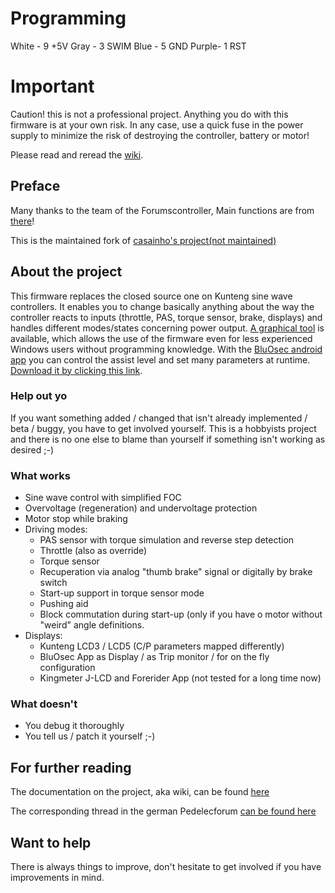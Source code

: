 # Programming
White - 9 +5V
Gray  - 3 SWIM
Blue  - 5 GND
Purple- 1 RST


# Important

Caution! this is not a professional project. Anything you do with this firmware is at your own risk. In any case, use a quick fuse in the power supply to minimize the risk of destroying the controller, battery or motor!

Please read and reread the [wiki](https://github.com/stancecoke/BMSBattery_S_controllers_firmware/wiki).

## Preface

Many thanks to the team of the Forumscontroller, Main functions are from [there](https://github.com/jenkie/Arduino-Pedelec-Controller)!

This is the maintained fork of [casainho's project(not maintained)](https://github.com/OpenSource-EBike-firmware/BMSBattery_S_controllers_firmware)

## About the project

This firmware replaces the closed source one on Kunteng sine wave controllers. It enables you to change basically anything about the way the controller reacts to inputs (throttle, PAS, torque sensor, brake, displays) and handles different modes/states concerning  power output.
[A graphical tool](https://github.com/stancecoke/BMSBattery_S_controllers_firmware/wiki/04-The-Java-Tool) is available, which allows the use of the firmware even for less experienced Windows users without programming knowledge. With the [BluOsec android app](https://github.com/stancecoke/BMSBattery_S_controllers_firmware/wiki/05-The-BluOSEC-Android-App) you can control the assist level and set many parameters at runtime.  [Download it by clicking this link](https://github.com/Xnyle/bluosec-apk/raw/master/BluOsec-release.apk).

### Help out yo

 If you want something added / changed that isn't already implemented / beta / buggy, you have to get involved yourself. This is a hobbyists project and there is no one else to blame than yourself if something isn't working as desired ;-)

### What works  

* Sine wave control with simplified FOC  
* Overvoltage (regeneration) and undervoltage protection
* Motor stop while braking
* Driving modes:  
    * PAS sensor with torque simulation and reverse step detection
    * Throttle (also as override)
    * Torque sensor  
    * Recuperation via analog "thumb brake" signal or digitally by brake switch  
    * Start-up support in torque sensor mode  
    * Pushing aid
    * Block commutation during start-up (only if you have o motor without "weird" angle definitions.
* Displays:
    * Kunteng LCD3 / LCD5 (C/P parameters mapped differently)
    * BluOsec App as Display / as Trip monitor / for on the fly configuration  
    * Kingmeter J-LCD and Forerider App (not tested for a long time now)

### What doesn't

* You debug it thoroughly
* You tell us / patch it yourself ;-)

## For further reading

The documentation on the project, aka wiki, can be found [here](https://github.com/stancecoke/BMSBattery_S_controllers_firmware/wiki)  

The corresponding thread in the german Pedelecforum [can be found here](https://www.pedelecforum.de/forum/index.php?threads/custom-rom-f%C3%BCr-kunteng-s06s-kt36-controller.50061/)  

## Want to help

There is always things to improve, don't hesitate to get involved if you have improvements in mind.
